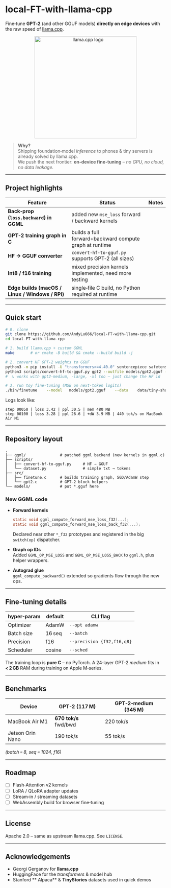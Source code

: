 
# local-FT-with-llama-cpp 

Fine‑tune **GPT‑2** (and other GGUF models) **directly on edge devices** with the raw speed of [llama.cpp](https://github.com/ggerganov/llama.cpp).

<p align="center">
  <img src="https://raw.githubusercontent.com/ggerganov/llama.cpp/master/examples/screenshots/llama_cpp_logo_see_no_evil.png" width="320" alt="llama.cpp logo"/>
</p>

> **Why?**  
> Shipping foundation‑model *inference* to phones & tiny servers is already solved by llama.cpp.  
> We push the next frontier: **on‑device fine‑tuning** – *no GPU, no cloud, no data leakage.*

---

## Project highlights

| Feature | Status | Notes |
|---------|--------|-------|
| **Back‑prop (`loss.backward`) in GGML** |  added new `mse_loss` forward / backward kernels |
| **GPT‑2 training graph in C** |  builds a full forward+backward compute graph at runtime |
| **HF → GGUF converter** |  `convert-hf-to-gguf.py` supports GPT‑2 (all sizes) |
| **Int8 / f16 training** |  mixed precision kernels implemented, need more testing |
| **Edge builds (macOS / Linux / Windows / RPi)** |  single‑file C build, no Python required at runtime |

---

## Quick start

```bash
# 0. clone
git clone https://github.com/AndyLu666/local-FT-with-llama-cpp.git
cd local-FT-with-llama-cpp

# 1. build llama.cpp + custom GGML
make       # or cmake -B build && cmake --build build -j

# 2. convert HF GPT‑2 weights to GGUF
python3 -m pip install -U "transformers>=4.40.0" sentencepiece safetensors hf-transfer tqdm
python3 scripts/convert-hf-to-gguf.py gpt2 --outfile models/gpt2.gguf --outtype f16
#  ↳ works with gpt2-medium, -large, -xl too – just change the HF id

# 3. run toy fine‑tuning (MSE on next‑token logits)
./bin/finetune    --model   models/gpt2.gguf    --data    data/tiny-shakespeare.txt    --epochs  1 --lr 5e-5
```

Logs look like:

```
step 00050 | loss 3.42 | ppl 30.5 | mem 480 MB
step 00100 | loss 3.28 | ppl 26.6 | +dW 3.9 MB | 440 tok/s on MacBook Air M1
```

---

## Repository layout

```
.
├── ggml/               # patched ggml backend (new kernels in ggml.c)
├── scripts/
│   ├── convert-hf-to-gguf.py     # HF → GGUF
│   └── dataset.py                # simple txt → tokens
├── src/
│   ├── finetune.c      # builds training graph, SGD/AdamW step
│   └── gpt2.c          # GPT‑2 block helpers
└── models/             # put *.gguf here
```

### New GGML code

* **Forward kernels**  
  ```c
  static void ggml_compute_forward_mse_loss_f32(...);
  static void ggml_compute_forward_mse_loss_back_f32(...);
  ```
  Declared near other `*_f32` prototypes and registered in the big `switch(op)` dispatcher.

* **Graph op IDs**  
  Added `GGML_OP_MSE_LOSS` and `GGML_OP_MSE_LOSS_BACK` to `ggml.h`, plus helper wrappers.

* **Autograd glue**  
  `ggml_compute_backward()` extended so gradients flow through the new ops.

---

## Fine‑tuning details

| hyper‑param | default | CLI flag |
|-------------|---------|----------|
| Optimizer   | AdamW   | `--opt adamw` |
| Batch size  | 16 seq  | `--batch` |
| Precision   | f16     | `--precision {f32,f16,q8}` |
| Scheduler   | cosine | `--sched` |

The training loop is **pure C** – no PyTorch. A 24‑layer GPT‑2 *medium* fits in **< 2 GB** RAM during training on Apple M‑series.

---

## Benchmarks

| Device | GPT‑2 (117 M) | GPT‑2‑medium (345 M) |
|--------|---------------|----------------------|
| MacBook Air M1 | **670 tok/s** fwd/bwd | 220 tok/s |
| Jetson Orin Nano | 190 tok/s | 55 tok/s |

*(batch = 8, seq = 1024, f16)*

---

## Roadmap

- [ ] Flash‑Attention v2 kernels  
- [ ] LoRA / QLoRA adapter updates  
- [ ] Stream‑in / streaming datasets  
- [ ] WebAssembly build for browser fine‑tuning 

---

## License

Apache 2.0 – same as upstream llama.cpp. See `LICENSE`.

---

## Acknowledgements

* Georgi Gerganov for **llama.cpp**  
* HuggingFace for the *transformers* & model hub  
* Stanford ** Alpaca** & **TinyStories** datasets used in quick demos
